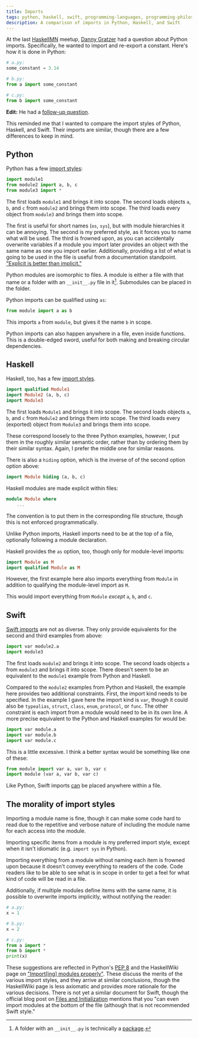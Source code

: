 ```yaml
---
title: Imports
tags: python, haskell, swift, programming-languages, programming-philosophy, ui, haskell-mn, web-ring
description: A comparison of imports in Python, Haskell, and Swift
---
```


At the last [HaskellMN](http://www.haskell.mn) meetup, [Danny
Gratzer](http://jozefg.bitbucket.org/) had a question about Python
imports. Specifically, he wanted to import and re-export a
constant. Here's how it is done in Python:

~~~ Python
# a.py:
some_constant = 3.14

# b.py:
from a import some_constant

# c.py:
from b import some_constant
~~~

**Edit:** He had a [follow-up question](/posts/2014-08-06-imports-continued.html).

This reminded me that I wanted to compare the import styles of Python,
Haskell, and Swift. Their imports are similar, though there are a few
differences to keep in mind.

## Python

Python has a few [import
styles](https://docs.python.org/2/reference/simple_stmts.html#import):

~~~ Python
import module1
from module2 import a, b, c
from module3 import *
~~~

The first loads `module1` and brings it into scope. The second loads
objects `a`, `b`, and `c` from `module2` and brings them into
scope. The third loads every object from `module3` and brings them into
scope.

The first is useful for short names (`os`, `sys`), but with module
hierarchies it can be annoying. The second is my preferred style, as
it forces you to name what will be used. The third is frowned upon, as
you can accidentally overwrite variables if a module you import later
provides an object with the same name as one you import
earlier. Additionally, providing a list of what is going to be used in
the file is useful from a documentation standpoint. ["Explicit is
better than implicit."](http://legacy.python.org/dev/peps/pep-0020/)

Python modules are isomorphic to files. A module is either a file with
that name or a folder with an `__init__.py` file in it[^1]. Submodules can
be placed in the folder.

[^1]: A folder with an `__init__.py` is technically a
[package](https://docs.python.org/2/tutorial/modules.html#packages).


Python imports can be qualified using `as`:

~~~ Python
from module import a as b
~~~

This imports `a` from `module`, but gives it the name `b` in scope.

Python imports can also happen anywhere in a file, even inside
functions. This is a double-edged sword, useful for both making and
breaking circular dependencies.


## Haskell

Haskell, too, has a few [import
styles](http://www.haskell.org/haskellwiki/Import).

~~~ Haskell
import qualified Module1
import Module2 (a, b, c)
import Module3
~~~

The first loads `Module1` and brings it into scope. The second loads
objects `a`, `b`, and `c` from `Module2` and brings them into
scope. The third loads every (exported) object from `Module3` and
brings them into scope.

These correspond loosely to the three Python examples, however, I put
them in the roughly similar semantic order, rather than by ordering
them by their similar syntax. Again, I prefer the middle one for
similar reasons.

There is also a `hiding` option, which is the inverse of of the second option
option above:

~~~ Haskell
import Module hiding (a, b, c)
~~~

Haskell modules are made explicit within files:

~~~ Haskell
module Module where
    ...
~~~

The convention is to put them in the corresponding file structure, though
this is not enforced programmatically.

Unlike Python imports, Haskell imports need to be at the top of a
file, optionally following a module declaration.

Haskell provides the `as` option, too, though only for module-level
imports:

~~~ Haskell
import Module as M
import qualified Module as M
~~~

However, the first example here also imports everything from `Module`
in addition to qualifying the module-level import as `M`.


This would import everything from `Module` *except* `a`, `b`, and `c`.


## Swift

[Swift
imports](https://developer.apple.com/library/prerelease/ios/documentation/Swift/Conceptual/Swift_Programming_Language/Declarations.html#//apple_ref/doc/uid/TP40014097-CH34-XID_499)
are not as diverse. They only provide equivalents for the second and
third examples from above:

~~~ Python
import var module2.a
import module3
~~~

The first loads `module2` and brings it into scope.  The second loads
objects `a` from `module3` and brings it into scope.  There doesn't
seem to be an equivalent to the `module1` example from Python and
Haskell.

Compared to the `module2` examples from Python and Haskell, the
example here provides two additional constraints. First, the import
kind needs to be specified. In the example I gave here the import kind
is `var`, though it could also be `typealias`, `struct`, `class`,
`enum`, `protocol`, or `func`. The other constraint is each import
from a module would need to be in its own line. A more precise
equivalent to the Python and Haskell examples for would be:

~~~ Python
import var module.a
import var module.b
import var module.c
~~~

This is a little excessive. I think a better syntax would be something
like one of these:

~~~ Python
from module import var a, var b, var c
import module (var a, var b, var c)
~~~

Like Python, Swift imports
[can](https://developer.apple.com/swift/blog/?id=7) be placed anywhere
within a file.


## The morality of import styles

Importing a module name is fine, though it can make some code hard to
read due to the repetitive and verbose nature of including the module
name for each access into the module.

Importing specific items from a module is my preferred import style,
except when it isn't idiomatic (e.g. `import sys` in Python).

Importing everything from a module without naming each item is frowned
upon because it doesn't convey everything to readers of the code. Code
readers like to be able to see what is in scope in order to get a feel
for what kind of code will be read in a file.

Additionally, if multiple modules define items with the same name, it
is possible to overwrite imports implicitly, without notifying the
reader:

~~~ Python
# a.py:
x = 1

# b.py:
x = 2

# c.py:
from a import *
from b import *
print(x)
~~~

These suggestions are reflected in Python's [PEP
8](http://legacy.python.org/dev/peps/pep-0008/#imports) and the
HaskellWiki page on ["Import[ing] modules
properly"](http://www.haskell.org/haskellwiki/Import_modules_properly). These
discuss the merits of the various import styles, and they arrive at
similar conclusions, though the HaskellWiki page is less axiomatic and
provides more rationale for the various decisions. There is not yet a
similar document for Swift, though the official blog post on [Files
and Initialization](https://developer.apple.com/swift/blog/?id=7)
mentions that you "can even import modules at the bottom of the file
(although that is not recommended Swift style."
